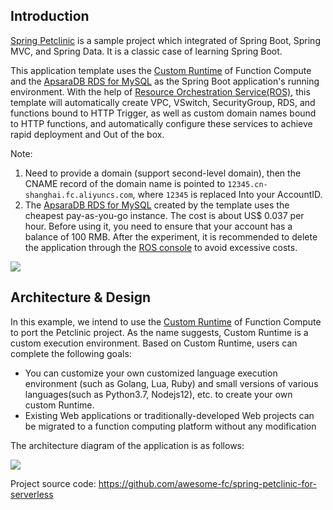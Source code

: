 ## Introduction

[Spring Petclinic](https://github.com/spring-projects/spring-petclinic) is a sample project which integrated of Spring Boot, Spring MVC, and Spring Data. It is a classic case of learning Spring Boot.

This application template uses the [Custom Runtime](https://www.alibabacloud.com/help/doc-detail/132044.htm) of Function Compute and the [ApsaraDB RDS for MySQL](https://www.alibabacloud.com/product/apsaradb-for-rds-mysql) as the Spring Boot application's running environment. With the help of [Resource Orchestration Service(ROS)](https://www.alibabacloud.com/product/ros), this template will automatically create VPC, VSwitch, SecurityGroup, RDS, and functions bound to HTTP Trigger, as well as custom domain names bound to HTTP functions, and automatically configure these services to achieve rapid deployment and Out of the box.

Note:

1. Need to provide a domain (support second-level domain), then the CNAME record of the domain name is pointed to `12345.cn-shanghai.fc.aliyuncs.com`, where `12345` is replaced Into your AccountID.
2. The [ApsaraDB RDS for MySQL](https://www.alibabacloud.com/product/apsaradb-for-rds-mysql) created by the template uses the cheapest pay-as-you-go instance. The cost is about US$ 0.037 per hour. Before using it, you need to ensure that your account has a balance of 100 RMB. After the experiment, it is recommended to delete the application through the [ROS console](https://rosnext.console.aliyun.com/) to avoid excessive costs.


![](https://img.alicdn.com/tfs/TB1MBzgr7T2gK0jSZFkXXcIQFXa-2084-1334.png)


## Architecture & Design

In this example, we intend to use the [Custom Runtime](https://www.alibabacloud.com/help/doc-detail/132044.htm) of Function Compute to port the Petclinic project. As the name suggests, Custom Runtime is a custom execution environment. Based on Custom Runtime, users can complete the following goals:

* You can customize your own customized language execution environment (such as Golang, Lua, Ruby) and small versions of various languages ​​(such as Python3.7, Nodejs12), etc. to create your own custom Runtime.
* Existing Web applications or traditionally-developed Web projects can be migrated to a function computing platform without any modification

The architecture diagram of the application is as follows:

![](https://img.alicdn.com/tfs/TB1EbdXsCf2gK0jSZFPXXXsopXa-1029-645.png)

Project source code: https://github.com/awesome-fc/spring-petclinic-for-serverless